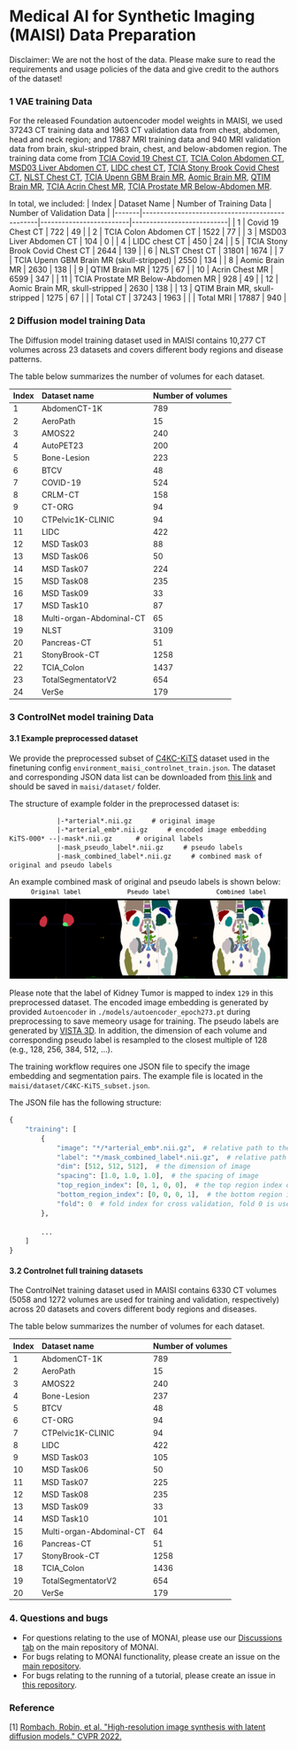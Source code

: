 # Medical AI for Synthetic Imaging (MAISI) Data Preparation

Disclaimer: We are not the host of the data. Please make sure to read the requirements and usage policies of the data and give credit to the authors of the dataset!

### 1 VAE training Data
For the released Foundation autoencoder model weights in MAISI, we used 37243 CT training data and 1963 CT validation data from chest, abdomen, head and neck region; and 17887 MRI training data and 940 MRI validation data from brain, skul-stripped brain, chest, and below-abdomen region.  The training data come from [TCIA Covid 19 Chest CT](https://wiki.cancerimagingarchive.net/display/Public/CT+Images+in+COVID-19#70227107b92475d33ae7421a9b9c426f5bb7d5b3), [TCIA Colon Abdomen CT](https://wiki.cancerimagingarchive.net/pages/viewpage.action?pageId=3539213), [MSD03 Liver Abdomen CT](http://medicaldecathlon.com/), [LIDC chest CT](https://www.cancerimagingarchive.net/collection/lidc-idri/), [TCIA Stony Brook Covid Chest CT](https://www.cancerimagingarchive.net/collection/covid-19-ny-sbu/), [NLST Chest CT](https://www.cancerimagingarchive.net/collection/nlst/), [TCIA Upenn GBM Brain MR](https://wiki.cancerimagingarchive.net/pages/viewpage.action?pageId=70225642), [Aomic Brain MR](https://openneuro.org/datasets/ds003097/versions/1.2.1), [QTIM Brain MR](https://openneuro.org/datasets/ds004169/versions/1.0.7), [TCIA Acrin Chest MR](https://www.cancerimagingarchive.net/collection/acrin-contralateral-breast-mr/), [TCIA Prostate MR Below-Abdomen MR](https://wiki.cancerimagingarchive.net/pages/viewpage.action?pageId=68550661#68550661a2c52df5969d435eae49b9669bea21a6).

In total, we included:
| Index | Dataset Name                                   | Number of Training Data | Number of Validation Data |
|-------|------------------------------------------------|-------------------------|---------------------------|
| 1     | Covid 19 Chest CT                              | 722                     | 49                        |
| 2     | TCIA Colon Abdomen CT                          | 1522                    | 77                        |
| 3     | MSD03 Liver Abdomen CT                         | 104                     | 0                         |
| 4     | LIDC chest CT                                  | 450                     | 24                        |
| 5     | TCIA Stony Brook Covid Chest CT                | 2644                    | 139                       |
| 6     | NLST Chest CT                                  | 31801                   | 1674                      |
| 7     | TCIA Upenn GBM Brain MR (skull-stripped)       | 2550                    | 134                       |
| 8     | Aomic Brain MR                                 | 2630                    | 138                       |
| 9     | QTIM Brain MR                                  | 1275                    | 67                        |
| 10    | Acrin Chest MR                                 | 6599                    | 347                       |
| 11    | TCIA Prostate MR Below-Abdomen MR              | 928                     | 49                        |
| 12    | Aomic Brain MR, skull-stripped                 | 2630                    | 138                       |
| 13    | QTIM Brain MR, skull-stripped                  | 1275                    | 67                        |
|       | Total CT                                       | 37243                   | 1963                      |
|       | Total MRI                                      | 17887                   | 940                       |


### 2 Diffusion model training Data

The Diffusion model training dataset used in MAISI contains 10,277 CT volumes across 23 datasets and covers different body regions and disease patterns.

The table below summarizes the number of volumes for each dataset.

|Index| Dataset name|Number of volumes|
|:-----|:-----|:-----|
1  | AbdomenCT-1K | 789
2  | AeroPath | 15
3  | AMOS22 | 240
4  | AutoPET23 | 200
5  | Bone-Lesion | 223
6  | BTCV | 48
7  | COVID-19 | 524
8  | CRLM-CT | 158
9  | CT-ORG | 94
10 | CTPelvic1K-CLINIC | 94
11 | LIDC | 422
12 | MSD Task03 | 88
13 | MSD Task06 | 50
14 | MSD Task07 | 224
15 | MSD Task08 | 235
16 | MSD Task09 | 33
17 | MSD Task10 | 87
18 | Multi-organ-Abdominal-CT | 65
19 | NLST | 3109
20 | Pancreas-CT | 51
21 | StonyBrook-CT | 1258
22 | TCIA_Colon | 1437
23 | TotalSegmentatorV2 | 654
24 | VerSe | 179

### 3 ControlNet model training Data

#### 3.1 Example preprocessed dataset

We provide the preprocessed subset of [C4KC-KiTS](https://www.cancerimagingarchive.net/collection/c4kc-kits/) dataset used in the finetuning config `environment_maisi_controlnet_train.json`. The dataset and corresponding JSON data list can be downloaded from [this link](https://drive.google.com/drive/folders/1iMStdYxcl26dEXgJEXOjkWvx-I2fYZ2u?usp=sharing) and should be saved in `maisi/dataset/` folder.

The structure of example folder in the preprocessed dataset is:
```
            |-*arterial*.nii.gz     # original image
            |-*arterial_emb*.nii.gz     # encoded image embedding
KiTS-000* --|-mask*.nii.gz      # original labels
            |-mask_pseudo_label*.nii.gz     # pseudo labels
            |-mask_combined_label*.nii.gz     # combined mask of original and pseudo labels

```
An example combined mask of original and pseudo labels is shown below:
![example_combined_mask](../figures/example_combined_mask.png)

Please note that the label of Kidney Tumor is mapped to index `129` in this preprocessed dataset. The encoded image embedding is generated by provided `Autoencoder` in `./models/autoencoder_epoch273.pt` during preprocessing to save memeory usage for training. The pseudo labels are generated by [VISTA 3D](https://github.com/Project-MONAI/VISTA). In addition, the dimension of each volume and corresponding pseudo label is resampled to the closest multiple of 128 (e.g., 128, 256, 384, 512, ...).

The training workflow requires one JSON file to specify the image embedding and segmentation pairs. The example file is located in the `maisi/dataset/C4KC-KiTS_subset.json`.

The JSON file has the following structure:
```python
{
    "training": [
        {
            "image": "*/*arterial_emb*.nii.gz",  # relative path to the image embedding file
            "label": "*/mask_combined_label*.nii.gz",  # relative path to the combined label file
            "dim": [512, 512, 512],  # the dimension of image
            "spacing": [1.0, 1.0, 1.0],  # the spacing of image
            "top_region_index": [0, 1, 0, 0],  # the top region index of the image
            "bottom_region_index": [0, 0, 0, 1],  # the bottom region index of the image
            "fold": 0  # fold index for cross validation, fold 0 is used for training
        },

        ...
    ]
}
```

#### 3.2 Controlnet full training datasets
The ControlNet training dataset used in MAISI contains 6330 CT volumes (5058 and 1272 volumes are used for training and validation, respectively) across 20 datasets and covers different body regions and diseases.

The table below summarizes the number of volumes for each dataset.

|Index| Dataset name|Number of volumes|
|:-----|:-----|:-----|
1 | AbdomenCT-1K | 789
2 | AeroPath | 15
3 | AMOS22 | 240
4 | Bone-Lesion	| 237
5 | BTCV | 48
6 | CT-ORG | 94
7 | CTPelvic1K-CLINIC | 94
8 | LIDC | 422
9 | MSD Task03 | 105
10 | MSD Task06 | 50
11 | MSD Task07 | 225
12 | MSD Task08 | 235
13 | MSD Task09 | 33
14 | MSD Task10 | 101
15 | Multi-organ-Abdominal-CT | 64
16 | Pancreas-CT | 51
17 | StonyBrook-CT | 1258
18 | TCIA_Colon | 1436
19 | TotalSegmentatorV2 | 654
20| VerSe | 179

### 4. Questions and bugs

- For questions relating to the use of MONAI, please use our [Discussions tab](https://github.com/Project-MONAI/MONAI/discussions) on the main repository of MONAI.
- For bugs relating to MONAI functionality, please create an issue on the [main repository](https://github.com/Project-MONAI/MONAI/issues).
- For bugs relating to the running of a tutorial, please create an issue in [this repository](https://github.com/Project-MONAI/Tutorials/issues).

### Reference
[1] [Rombach, Robin, et al. "High-resolution image synthesis with latent diffusion models." CVPR 2022.](https://openaccess.thecvf.com/content/CVPR2022/papers/Rombach_High-Resolution_Image_Synthesis_With_Latent_Diffusion_Models_CVPR_2022_paper.pdf)
